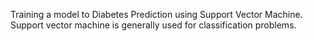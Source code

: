 Training a model to Diabetes Prediction using Support Vector Machine. Support vector machine is generally used for classification problems.
